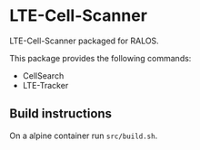 # LTE-Cell-Scanner
LTE-Cell-Scanner packaged for RALOS.

This package provides the following commands:
- CellSearch
- LTE-Tracker

## Build instructions

On a alpine container run `src/build.sh`.